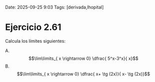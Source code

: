 Date: 2025-09-25 9:03
Tags: [derivada,lhopital]

# Ejercicio 2.61

 
Calcula los límites siguientes:

A.   $$\lim\limits_{ x \rightarrow  0} \dfrac{ 5^x-3^x}{ x}$$ 
B.   $$\lim\limits_{ x \rightarrow  0} \dfrac{ x+ \tg (2x)}{ x- \tg (2x)}$$ 
